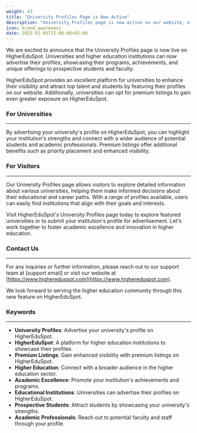 ```yaml
---
weight: 43
title: "University Profiles Page is Now Active"
description: "University Profiles page is now active on our website, offering detailed insights into top universities and their academic programs."
icon: brand_awareness
date: 2025-01-03T15:00:00+03:00
---
```


We are excited to announce that the University Profiles page is now live on HigherEduSpot. Universities and higher education institutions can now advertise their profiles, showcasing their programs, achievements, and unique offerings to prospective students and faculty.

HigherEduSpot provides an excellent platform for universities to enhance their visibility and attract top talent and students by featuring their profiles on our website. Additionally, universities can opt for premium listings to gain even greater exposure on HigherEduSpot.

### For Universities

---

By advertising your university's profile on HigherEduSpot, you can highlight your institution's strengths and connect with a wider audience of potential students and academic professionals. Premium listings offer additional benefits such as priority placement and enhanced visibility.

### For Visitors

---

Our University Profiles page allows visitors to explore detailed information about various universities, helping them make informed decisions about their educational and career paths. With a range of profiles available, users can easily find institutions that align with their goals and interests.

Visit HigherEduSpot's University Profiles page today to explore featured universities or to submit your institution's profile for advertisement. Let's work together to foster academic excellence and innovation in higher education.

### Contact Us

---

For any inquiries or further information, please reach out to our support team at [support email] or visit our website at [https://www.highereduspot.com](https://www.highereduspot.com).

We look forward to serving the higher education community through this new feature on HigherEduSpot.

### Keywords

---

- **University Profiles**: Advertise your university's profile on HigherEduSpot.
- **HigherEduSpot**: A platform for higher education institutions to showcase their profiles.
- **Premium Listings**: Gain enhanced visibility with premium listings on HigherEduSpot.
- **Higher Education**: Connect with a broader audience in the higher education sector.
- **Academic Excellence**: Promote your institution's achievements and programs.
- **Educational Institutions**: Universities can advertise their profiles on HigherEduSpot.
- **Prospective Students**: Attract students by showcasing your university's strengths.
- **Academic Professionals**: Reach out to potential faculty and staff through your profile.